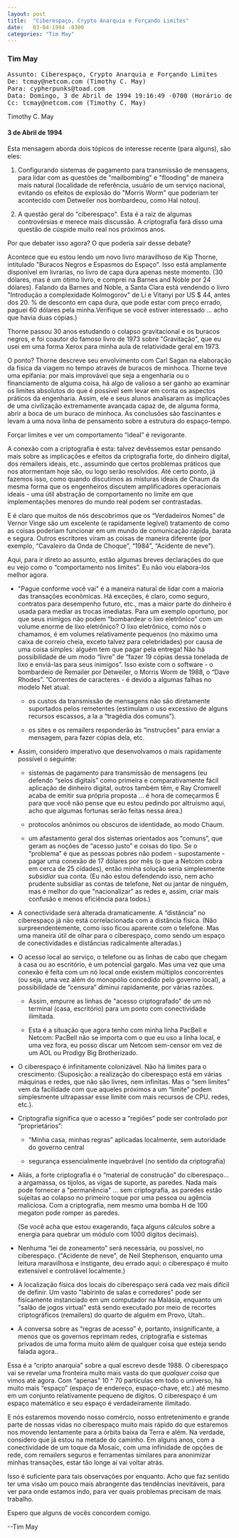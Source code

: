 ```yaml
---
layout: post
title:  "Ciberespaço, Crypto Anarquia e Forçando Limites"
date:   03-04-1994 -0300
categories: "Tim May"
---
```



### Tim May

<pre>Assunto: Ciberespaço, Crypto Anarquia e Forçando Limites
De: tcmay@netcom.com (Timothy C. May)
Para: cypherpunks@toad.com
Data: Domingo, 3 de Abril de 1994 19:16:49 -0700 (Horário de verão do pacífico)
Cc: tcmay@netcom.com (Timothy C. May)
</pre>
  
Timothy C. May

#### 3 de Abril de 1994


Esta mensagem aborda dois tópicos de interesse recente (para alguns), são eles:

1.  Configurando sistemas de pagamento para transmissão de mensagens, para lidar com as questões de "mailbombing" e "flooding" de maneira mais natural (localidade de referência, usuário de um serviço nacional, evitando os efeitos de explosão do "Morris Worm" que poderiam ter acontecido com Detweiler nos bombardeou, como Hal notou).

2.  A questão geral do "ciberespaço". Esta é a raiz de algumas controvérsias e merece mais discussão. A criptografia fará disso uma questão de cúspide muito real nos próximos anos.

Por que debater isso agora? O que poderia sair desse debate?

Acontece que eu estou lendo um novo livro maravilhoso de Kip Thorne, intitulado "Buracos Negros e Espasmos do Espaço". Isso está amplamente disponível em livrarias, no livro de capa dura apenas neste momento. (30 dólares, mas é um ótimo livro, e comprei na Barnes and Noble por 24 dólares). Falando da Barnes and Noble, a Santa Clara está vendendo o livro "Introdução a complexidade Kolmogorov" de Li e Vitanyi por US $ 44, antes dos 20\. % de desconto em capa dura, que pode estar com preço errado, paguei 60 dólares pela minha.Verifique se você estiver interessado ... acho que havia duas cópias.)

Thorne passou 30 anos estudando o colapso gravitacional e os buracos negros, e foi coautor do famoso livro de 1973 sobre "Gravitação", que eu usei em uma forma Xerox para minha aula de relatividade geral em 1973.

O ponto? Thorne descreve seu envolvimento com Carl Sagan na elaboração da física da viagem no tempo através de buracos de minhoca. Thorne teve uma epifania: por mais improvável que seja a engenharia ou o financiamento de alguma coisa, há algo de valioso a ser ganho ao examinar os limites absolutos do que é possível sem levar em conta os aspectos práticos da engenharia. Assim, ele e seus alunos analisaram as implicações de uma civilização extremamente avançada capaz de, de alguma forma, abrir a boca de um buraco de minhoca. As conclusões são fascinantes e levam a uma nova linha de pensamento sobre a estrutura do espaço-tempo.

Forçar limites e ver um comportamento “ideal” é revigorante.

A conexão com a criptografia é esta: talvez devêssemos estar pensando mais sobre as implicações e efeitos da criptografia forte, do dinheiro digital, dos remailers ideais, etc., assumindo que certos problemas práticos que nos atormentam hoje são, ou logo serão resolvidos. Até certo ponto, já fazemos isso, como quando discutimos as misturas ideais de Chaum da mesma forma que os engenheiros discutem amplificadores operacionais ideais - uma útil abstração de comportamento no limite em que implementações menores do mundo real podem ser contrastadas.

E é claro que muitos de nós descobrimos que os “Verdadeiros Nomes” de Vernor Vinge são um excelente (e rapidamente legível) tratamento de como as coisas poderiam funcionar em um mundo de comunicação rápida, barata e segura. Outros escritores viram as coisas de maneira diferente (por exemplo, “Cavaleiro da Onda de Choque”, “1984”, “Acidente de neve”).

Aqui, para ir direto ao assunto, estão algumas breves declarações do que eu vejo como o “comportamento nos limites”. Eu não vou elabora-los melhor agora.

*   "Pague conforme você vai" é a maneira natural de lidar com a maioria das transações econômicas. Há exceções, é claro, como seguro, contratos para desempenho futuro, etc., mas a maior parte do dinheiro é usada para mediar as trocas imediatas. Para um exemplo oportuno, por que seus inimigos não podem “bombardear o lixo eletrônico” com um volume enorme de lixo eletrônico? O lixo eletrônico, como nós o chamamos, é em volumes relativamente pequenos (no máximo uma caixa de correio cheia, exceto talvez para celebridades) por causa de uma coisa simples: alguém tem que pagar pela entrega! Não há possibilidade de um modo “livre” de “fazer 19 cópias dessa tonelada de lixo e enviá-las para seus inimigos”. Isso existe com o software - o bombardeio de Remailer por Detweiler, o Morris Worm de 1988, o “Dave Rhodes”. ”Correntes de caracteres - é devido a algumas falhas no modelo Net atual:

    *   os custos da transmissão de mensagens não são diretamente suportados pelos remetentes (estimulam o uso excessivo de alguns recursos escassos, a la a “tragédia dos comuns”).

    *   os sites e os remailers responderão às “instruções” para enviar a mensagem, para fazer cópias dela, etc.

*   Assim, considero imperativo que desenvolvamos o mais rapidamente possível o seguinte:

    *   sistemas de pagamento para transmissão de mensagens (eu defendo “selos digitais” como primeira e comparativamente fácil aplicação de dinheiro digital, outros também têm, e Ray Cromwell acaba de emitir sua própria proposta ... é hora de começarmos E para que você não pense que eu estou pedindo por altruísmo aqui, acho que algumas fortunas serão feitas nessa área.)

    *   protocolos anônimos ou obscuros de identidade, ao modo Chaum.

    *   um afastamento geral dos sistemas orientados aos “comuns”, que geram as noções de “acesso justo” e coisas do tipo. Se o “problema” é que as pessoas pobres não podem - supostamente - pagar uma conexão de 17 dólares por mês (o que a Netcom cobra em cerca de 25 cidades), então minha solução seria simplesmente _subsidiar_ sua conta. (Eu não estou defendendo isso, nem acho prudente subsidiar as contas de telefone, Net ou jantar de ninguém, mas é melhor do que "nacionalizar" as redes e, assim, criar mais confusão e menos eficiência para todos.)

*   A conectividade será alterada dramaticamente. A “distância” no ciberespaço já não está correlacionada com a distância física. (Não surpreendentemente, como isso ficou aparente com o telefone. Mas uma maneira útil de olhar para o ciberespaço, como sendo um espaço de conectividades e distâncias radicalmente alteradas.)

*   O acesso local ao serviço, o telefone ou as linhas de cabo que chegam à casa ou ao escritório, é um potencial gargalo. Mas uma vez que uma conexão é feita com um nó local onde existem múltiplos concorrentes (ou seja, uma vez além do monopólio concedido pelo governo local), a possibilidade de “censura” diminui rapidamente, por várias razões.

    *   Assim, empurre as linhas de "acesso criptografado" de um nó terminal (casa, escritório) para um ponto com conectividade ilimitada.

    *   Esta é a situação que agora tenho com minha linha PacBell e Netcom: PacBell não se importa com o que eu uso a linha local, e uma vez fora, eu posso discar um Netcom sem-censor em vez de um AOL ou Prodigy Big Brotherizado.

*   O ciberespaço é infinitamente colonizável. Não há limites para o crescimento. (Suposição: a realização do ciberespaço está em várias máquinas e redes, que não são livres, nem infinitas. Mas o “sem limites” vem da facilidade com que aqueles próximos a um “limite” podem simplesmente ultrapassar esse limite com mais recursos de CPU. redes, etc.).

*   Criptografia significa que o acesso a “regiões” pode ser controlado por “proprietários”:

    *   “Minha casa, minhas regras” aplicadas localmente, sem autoridade do governo central

    *   segurança essencialmente inquebrável (no sentido da criptografia)

*   Aliás, a forte criptografia é o “material de construção” do ciberespaço… a argamassa, os tijolos, as vigas de suporte, as paredes. Nada mais pode fornecer a "permanência" ... sem criptografia, as paredes estão sujeitas ao colapso no primeiro toque por uma pessoa ou agência maliciosa. Com a criptografia, nem mesmo uma bomba H de 100 megaton pode romper as paredes.

    (Se você acha que estou exagerando, faça alguns cálculos sobre a energia para quebrar um módulo com 1000 dígitos decimais).

*   Nenhuma “lei de zoneamento” será necessária, ou possível, no ciberespaço. ("Acidente de neve", de Neil Stephenson, enquanto uma leitura maravilhosa e instigante, deu errado aqui: o ciberespaço é muito extensível e controlável localmente.)

*   A localização física dos locais do ciberespaço será cada vez mais difícil de definir. Um vasto "labirinto de salas e corredores" pode ser fisicamente instanciado em um computador na Malásia, enquanto um "salão de jogos virtual" está sendo executado por meio de recortes criptográficos (remailers) do quarto de alguém em Provo, Utah..

*   A conversa sobre as “regras de acesso” é, portanto, insignificante, a menos que os governos reprimam redes, criptografia e sistemas privados de uma forma muito além de qualquer coisa que esteja sendo falada agora..

Essa é a “cripto anarquia” sobre a qual escrevo desde 1988\. O ciberespaço vai se revelar uma fronteira muito mais vasta do que _qualquer coisa_ que vimos até agora. Com “apenas” 10 ^ 70 partículas em todo o universo, há muito mais “espaço” (espaço de endereço, espaço-chave, etc.) até mesmo em um conjunto relativamente pequeno de dígitos. O ciberespaço é um espaço matemático e seu espaço é verdadeiramente ilimitado.

E nós estaremos movendo nosso comércio, nosso entretenimento e grande parte de nossas vidas no ciberespaço muito mais rápido do que estaremos nos movendo lentamente para a órbita baixa da Terra e além. Na verdade, considero que já estou na metade do caminho. Em alguns anos, com a conectividade de um toque da Mosaic, com uma infinidade de opções de rede, com remailers seguros e ferramentas similares para anonimizar minhas transações, estar tão longe aí vai voltar atrás.

Isso é suficiente para tais observações por enquanto. Acho que faz sentido ter uma visão um pouco mais abrangente das tendências inevitáveis, para ver para onde estamos indo, para ver quais problemas precisam de mais trabalho.

Espero que alguns de vocês concordem comigo.

--Tim May

